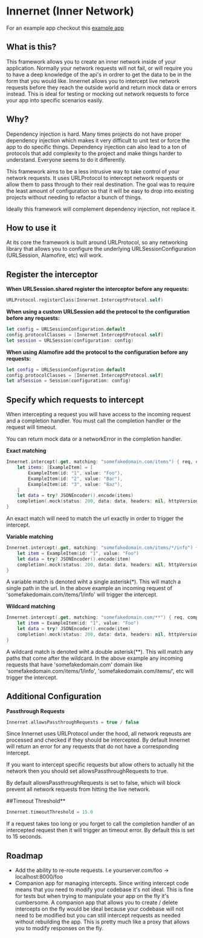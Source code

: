# Innernet (Inner Network)

For an example app checkout this [example app](https://github.com/aj-bartocci/innernet-example)

## What is this?
This framework allows you to create an inner network inside of your application.  Normally your network requests will not fail, or will require you to have a deep knowledge of the api's in ordrer to get the data to be in the form that you would like. Innernet allows you to intercept live network requests before they reach the outside world and return mock data or errors instead. This is ideal for testing or mocking out network requests to force your app into specific scenarios easily. 

## Why?
Dependency injection is hard. Many times projects do not have proper dependency injection which makes it very difficult to unit test or force the app to do specific things. Dependency injection can also lead to a ton of protocols that add complexity to the project and make things harder to understand. Everyone seems to do it differently.

This framework aims to be a less intrusive way to take control of your network requests. It uses URLProtocol to intercept network requests or allow them to pass through to their real destination. The goal was to require the least amount of configuration so that it will be easy to drop into existing projects without needing to refactor a bunch of things.

Ideally this framework will complement dependency injection, not replace it. 

## How to use it
At its core the framework is built around URLProtocol, so any networking library that allows you to configure the underlying URLSessionConfiguration (URLSession, Alamofire, etc) will work. 

## Register the interceptor
**When URLSession.shared register the interceptor before any requests:**
```swift 
URLProtocol.registerClass(Innernet.InterceptProtocol.self)
```
**When using a custom URLSession add the protocol to the configuration before any requests:**
```swift 
let config = URLSessionConfiguration.default
config.protocolClasses = [Innernet.InterceptProtocol.self]
let session = URLSession(configuration: config)
```
**When using Alamofire add the protocol to the configuration before any requests:**
```swift 
let config = URLSessionConfiguration.default
config.protocolClasses = [Innernet.InterceptProtocol.self]
let afSession = Session(configuration: config)
```
## Specify which requests to intercept
When intercepting a request you will have access to the incoming request and a completion handler. You must call the completion handler or the request will timeout.

You can return mock data or a networkError in the completion handler.

**Exact matching**
```swift
Innernet.intercept(.get, matching: "somefakedomain.com/items") { req, completion in
    let items: [ExampleItem] = [
        ExampleItem(id: "1", value: "Foo"),
        ExampleItem(id: "2", value: "Bar"),
        ExampleItem(id: "3", value: "Baz"),
    ]
    let data = try? JSONEncoder().encode(items)
    completion(.mock(status: 200, data: data, headers: nil, httpVersion: nil))
}
```
An exact match will need to match the url exactly in order to trigger the intercept.

**Variable matching**
```swift
Innernet.intercept(.get, matching: "somefakedomain.com/items/*/info") { req, completion in
    let item = ExampleItem(id: "1", value: "Foo")
    let data = try? JSONEncoder().encode(item)
    completion(.mock(status: 200, data: data, headers: nil, httpVersion: nil))
}
```
A variable match is denoted wiht a single asterisk(\*). This will match a single path in the url. In the above example an incoming request of 'somefakedomain.com/items/1/info' will trigger the intercept.

**Wildcard matching**
```swift
Innernet.intercept(.get, matching: "somefakedomain.com/**") { req, completion in
    let item = ExampleItem(id: "1", value: "Foo")
    let data = try? JSONEncoder().encode(item)
    completion(.mock(status: 200, data: data, headers: nil, httpVersion: nil))
}
```
A wildcard match is denoted wiht a double asterisk(\**). This will match any paths that come after the wildcard. In the above example any incoming requests that have 'somefakedomain.com' domain like 'somefakedomain.com/items/1/info', 'somefakedomain.com/items/', etc will trigger the intercept.

## Additional Configuration
**Passthrough Requests**
```swift
Innernet.allowsPassthroughRequests = true / false
```
Since Innernet uses URLProtocol under the hood, all network reqeusts are processed and checked if they should be intercepted. By default Innernet will return an error for any requests that do not have a corresponding intercept.

If you want to intercept specific requests but allow others to actually hit the network then you should set allowsPassthroughRequests to true. 

By default allowsPassthroughRequests is set to false, which will block prevent all network requests from hitting the live network. 

##Timeout Threshold**
```swift
Innernet.timeoutThreshold = 15.0
```
If a request takes too long or you forget to call the completion handler of an intercepted request then it will trigger an timeout error. By default this is set to 15 seconds. 

## Roadmap
- Add the ability to re-route requests. I.e yourserver.com/foo -> localhost:8000/foo
- Companion app for managing intercepts. Since writing intercept code means that you need to modify your codebase it's not ideal. This is fine for tests but when trying to manipulate your app on the fly it's cumbersome. A companion app that allows you to create / delete intercepts on the fly would be ideal because your codebase will not need to be modified but you can still intercept requests as needed without rebuilding the app. This is pretty much like a proxy that allows you to modify responses on the fly.